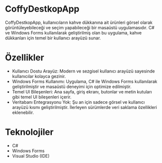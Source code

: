 # CoffyDestkopApp
CoffyDestkopApp, kullanıcıların kahve dükkanına ait ürünleri görsel olarak görüntüleyebileceği ve seçim yapabileceği bir masaüstü uygulamasıdır. C# ve Windows Forms kullanılarak geliştirilmiş olan bu uygulama, kahve dükkanları için temel bir kullanıcı arayüzü sunar.

# Özellikler
* Kullanıcı Dostu Arayüz: Modern ve sezgisel kullanıcı arayüzü sayesinde kullanıcılar kolayca gezinir.
* Windows Forms Kullanımı: Uygulama, C# ile Windows Forms kullanılarak geliştirilmiştir ve masaüstü deneyimi için optimize edilmiştir.
* Temel UI Bileşenleri: Ana sayfa, giriş ekranı, butonlar ve metin kutuları gibi temel UI bileşenleri içerir.
* Veritabanı Entegrasyonu Yok: Şu an için sadece görsel ve kullanıcı arayüzü kısmı geliştirilmiştir. İlerleyen sürümlerde veri saklama özellikleri eklenebilir.

# Teknolojiler
- C#
- Windows Forms
- Visual Studio (IDE)
